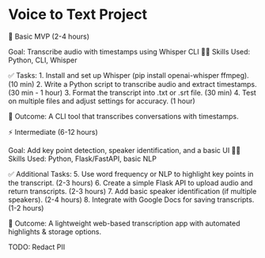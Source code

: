 # Voice to Text Project 
🚀 Basic MVP (2-4 hours)

Goal: Transcribe audio with timestamps using Whisper CLI
👨‍💻 Skills Used: Python, CLI, Whisper

✅ Tasks:
	1.	Install and set up Whisper (pip install openai-whisper ffmpeg). (10 min)
	2.	Write a Python script to transcribe audio and extract timestamps. (30 min - 1 hour)
	3.	Format the transcript into .txt or .srt file. (30 min)
	4.	Test on multiple files and adjust settings for accuracy. (1 hour)

🎯 Outcome: A CLI tool that transcribes conversations with timestamps.

⚡ Intermediate (6-12 hours)

Goal: Add key point detection, speaker identification, and a basic UI
👨‍💻 Skills Used: Python, Flask/FastAPI, basic NLP

✅ Additional Tasks:
5. Use word frequency or NLP to highlight key points in the transcript. (2-3 hours)
6. Create a simple Flask API to upload audio and return transcripts. (2-3 hours)
7. Add basic speaker identification (if multiple speakers). (2-4 hours)
8. Integrate with Google Docs for saving transcripts. (1-2 hours)

🎯 Outcome: A lightweight web-based transcription app with automated highlights & storage options.

TODO:
Redact PII 
